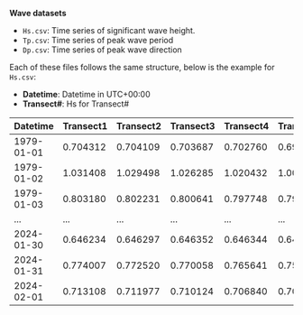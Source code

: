 **Wave datasets**
- `Hs.csv`: Time series of significant wave height. 
- `Tp.csv`: Time series of peak wave period
- `Dp.csv`: Time series of peak wave direction

Each of these files follows the same structure, below is the example for `Hs.csv`:
- **Datetime**: Datetime in UTC+00:00
- **Transect#**: Hs for Transect#

| Datetime   | Transect1  | Transect2  | Transect3  | Transect4  | Transect5  | Transect6  | Transect7  | Transect8  | Transect9  |
|------------|------------|------------|------------|------------|------------|------------|------------|------------|------------|
| 1979-01-01 | 0.704312   | 0.704109   | 0.703687   | 0.702760   | 0.699773   | 0.698333   | 0.697859   | 0.697586   | 0.696763   |
| 1979-01-02 | 1.031408   | 1.029498   | 1.026285   | 1.020432   | 1.008996   | 1.000308   | 0.996574   | 0.994609   | 0.989185   |
| 1979-01-03 | 0.803180   | 0.802231   | 0.800641   | 0.797748   | 0.791979   | 0.787674   | 0.785833   | 0.784861   | 0.782163   |
| ...        | ...        | ...        | ...        | ...        | ...        | ...        | ...        | ...        | ...        |
| 2024-01-30 | 0.646234   | 0.646297   | 0.646352   | 0.646344   | 0.645575   | 0.645097   | 0.644919   | 0.644815   | 0.644499   |
| 2024-01-31 | 0.774007   | 0.772520   | 0.770058   | 0.765641   | 0.757317   | 0.751323   | 0.748783   | 0.747441   | 0.743716   |
| 2024-02-01 | 0.713108   | 0.711977   | 0.710124   | 0.706840   | 0.700785   | 0.696568   | 0.694800   | 0.693865   | 0.691269   |
